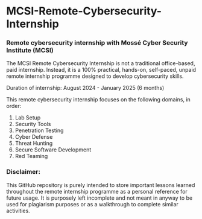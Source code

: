 # MCSI-Remote-Cybersecurity-Internship
### Remote cybersecurity internship with Mossé Cyber Security Institute (MCSI)

The MCSI Remote Cybersecurity Internship is not a traditional office-based, paid internship. Instead, it is a 100% practical, hands-on, self-paced, unpaid remote internship programme designed to develop cybersecurity skills.

Duration of internship: August 2024 - January 2025 (6 months)

This remote cybersecurity internship focuses on the following domains, in order:
1. Lab Setup
2. Security Tools
3. Penetration Testing
4. Cyber Defense
5. Threat Hunting
6. Secure Software Development
7. Red Teaming


### Disclaimer:
This GitHub repository is purely intended to store important lessons learned throughout the remote internship programme as a personal reference for future usage. It is purposely left incomplete and not meant in anyway to be used for plagiarism purposes or as a walkthrough to complete similar activities.

